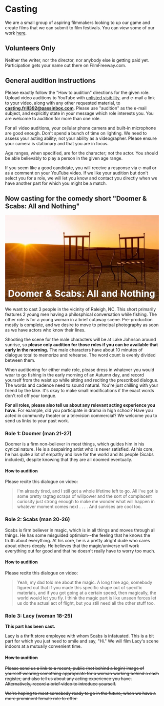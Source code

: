 # Casting

We are a small group of aspiring filmmakers looking to up our game and create films that we can submit to film festivals.  You can view some of our work [here](https://www.youtube.com/@useless.poodle).

## Volunteers Only

Neither the writer, nor the director, nor anybody else is getting paid yet.  Participation gets your name out there on FilmFreeway.com.

## General audition instructions

Please exactly follow the "How to audition" directions for the given role.  Upload video auditions to YouTube with [unlisted visibility](https://support.google.com/youtube/answer/157177), and e-mail a link to your video, along with any other requested material, to  **casting.frill392@passinbox.com**.  Please use "audition" as the e-mail subject, and explicitly state in your message which role interests you.  You are welcome to audition for more than one role.

For all video auditions, your cellular phone camera and built-in microphone are good enough.  Don't spend a bunch of time on lighting.  We need to assess your acting ability; not your ability as a videographer.  Please ensure your camera is stationary and that you are in focus.

Age ranges, when specified, are for the character; not the actor.  You should be able believably to play a person in the given age range.

If you seem like a good candidate, you will receive a response via e-mail or as a comment on your YouTube video.  If we like your audition but don't select you for a role, we will let you know and contact you directly when we have another part for which you might be a match.

## Now casting for the comedy short "Doomer & Scabs: All and Nothing"

![Doomer & Scabs: All and Nothing](/images/dns_aan.jpg)

We want to cast 3 people in the vicinity of Raleigh, NC.  This short primarily features 2 young men having a philosphical conversation while fishing.  The other role is for a young woman in a brief cutaway scene.  Pre-production mostly is complete, and we desire to move to principal photography as soon as we have actors who know their lines.

Shooting the scene for the male characters will be at Lake Johnson around sunrise, so **please only audition for those roles if you can be available that early in the morning.**  The male characters have about 10 minutes of dialogue total to memorize and rehearse.  The word count is evenly divided between them.

When auditioning for either male role, please dress in whatever you would wear to go fishing in the early morning of an Autumn day, and record yourself from the waist up while sitting and reciting the prescribed dialogue.  The words and cadence need to sound natural.  You're just chilling with your friend by the lake.  It's okay to make small modifications if the exact words don't roll off your tongue.

**For all roles, please also tell us about any relevant acting experience you have.**  For example, did you participate in drama in high school?  Have you acted in community theater or a television commercial?  We welcome you to send us links to your past work.

### Role 1: Doomer (man 21-27)

Doomer is a firm non-believer in most things, which guides him in his cynical nature. He is a despairing artist who is never satisfied. At his core, he has quite a lot of empathy and love for the world and its people (Scabs included), despite knowing that they are all doomed eventually.

#### How to audition

Please recite this dialogue on video:

> I'm already tired, and I still got a whole lifetime left to go.  All I've got is some pretty ragtag scraps of willpower and the sort of complacent curiosity just strong enough to make me wonder what will happen in whatever moment comes next . . . .  And sunrises are cool too.

### Role 2: Scabs (man 20-26)

Scabs is firm believer in magic, which is in all things and moves through all things. He has some misguided optimism--the feeling that he knows the truth about everything.  At his core, he is a pretty alright dude who cares about others deeply.  He believes that the magic/universe will work everything out for good and that he doesn't really have to worry too much.

#### How to audition

Please recite this dialogue on video:

> Yeah, my dad told me about the magic. A long time ago, somebody figured out that if you made this specific shape out of specific materials, and if you got going at a certain speed, then magically, the world would let you fly.  I think the magic part is like unseen forces let us do the actual act of flight, but you still need all the other stuff too.

### Role 3: Lacy (woman 18-25)

**This part has been cast.**

Lacy is a thrift store employee with whom Scabs is infatuated.  This is a bit part for which you just need to smile and say, "Hi."  We will film Lacy's scene indoors at a mutually convenient time.

#### ~~How to audition~~

~~Please send us a link to a recent, public (not behind a login) image of yourself wearing something appropriate for a woman working behind a cash register, and also tell us about any acting experience you have.  Alternatively, record a brief video to introduce yourself.~~

~~We're hoping to meet somebody ready to go in the future, when we have a more prominent female role to offer.~~
